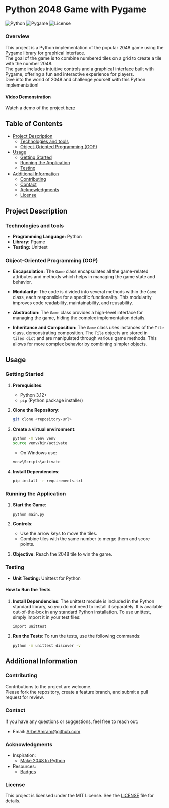 # Python 2048 Game with Pygame

![Python](https://img.shields.io/badge/python-3.12-blue.svg)
![Pygame](https://img.shields.io/badge/pygame-2.1-green.svg)
![License](https://img.shields.io/badge/license-MIT-black.svg)

### Overview
This project is a Python implementation of the popular 2048 game using the Pygame library for graphical interface.</br> 
The goal of the game is to combine numbered tiles on a grid to create a tile with the number 2048. </br>
The game includes intuitive controls and a graphical interface built with Pygame, offering a fun and interactive experience for players. </br>
Dive into the world of 2048 and challenge yourself with this Python implementation!</br>

#### Video Demonstration

Watch a demo of the project [here](https://github.com/arbelamram/2048/assets/51449659/b3046508-d94f-406c-91e1-7957a5153954)


## Table of Contents
- [Project Description](#project-description)
  - [Technologies and tools](#technologies-and-tools)
  - [Object-Oriented Programming (OOP)](#object-oriented-programming-oop)
- [Usage](#usage)
  - [Getting Started](#getting-started)
  - [Running the Application](#running-the-application)
  - [Testing](#testing)
- [Additional Information](#additional-information)
  - [Contributing](#contributing)
  - [Contact](#contact)
  - [Acknowledgments](#acknowledgments)
  - [License](#license)

## Project Description

### Technologies and tools
- **Programming Language:** Python
- **Library:** Pgame
- **Testing:** Unittest

### Object-Oriented Programming (OOP)
- **Encapsulation:**
  The `Game` class encapsulates all the game-related attributes and methods which helps in managing the game state and behavior.
  
- **Modularity:**
  The code is divided into several methods within the `Game` class, each responsible for a specific functionality. This modularity improves code readability, maintainability, and reusability.

- **Abstraction:**
  The `Game` class provides a high-level interface for managing the game, hiding the complex implementation details.

- **Inheritance and Composition:**
  The `Game` class uses instances of the `Tile` class, demonstrating composition. The `Tile` objects are stored in `tiles_dict` and are manipulated through various game methods. This allows for more complex behavior by combining simpler objects.

## Usage

### Getting Started

1. **Prerequisites**:
    * Python 3.12+
    * `pip` (Python package installer)

2. **Clone the Repository**:
    ```sh
    git clone <repository-url>
    ```

3. **Create a virtual environment**:
    ```sh
    python -m venv venv
    source venv/bin/activate  
    ```
    * On Windows use:
    ```sh
    venv\Scripts\activate
    ```

4. **Install Dependencies**:
    ```sh
    pip install -r requirements.txt
    ```

### Running the Application

1. **Start the Game**:
    ```sh
    python main.py
    ```

2. **Controls**:
    * Use the arrow keys to move the tiles.
    * Combine tiles with the same number to merge them and score points.
    
3. **Objective**:
    Reach the 2048 tile to win the game.

### Testing
* **Unit Testing:** Unittest for Python

#### How to Run the Tests
1. **Install Dependencies**:
The unittest module is included in the Python standard library, so you do not need to install it separately. It is available out-of-the-box in any standard Python installation.
To use unittest, simply import it in your test files:
    ```sh
    import unittest
    ```

2. **Run the Tests**: To run the tests, use the following commands:
    ```sh
    python -m unittest discover -v
    ```

## Additional Information

### Contributing
Contributions to the project are welcome.</br>
Please fork the repository, create a feature branch, and submit a pull request for review.

### Contact

If you have any questions or suggestions, feel free to reach out:

- Email: [ArbelAmram@github.com](mailto:arbelamram@github.com)

### Acknowledgments

- Inspiration:
    * [Make 2048 In Python](https://www.youtube.com/watch?v=6ZyylFcjfIg&t=482s)
- Resources:
    * [Badges](https://img.shields.io)

### License

This project is licensed under the MIT License. See the [LICENSE](LICENSE) file for details.
